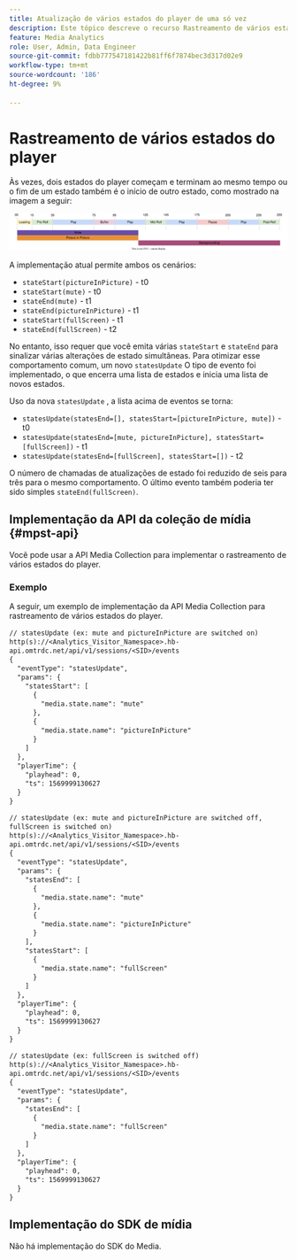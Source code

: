```yaml
---
title: Atualização de vários estados do player de uma só vez
description: Este tópico descreve o recurso Rastreamento de vários estados do player.
feature: Media Analytics
role: User, Admin, Data Engineer
source-git-commit: fdbb777547181422b81ff6f7874bec3d317d02e9
workflow-type: tm+mt
source-wordcount: '186'
ht-degree: 9%

---
```


# Rastreamento de vários estados do player

Às vezes, dois estados do player começam e terminam ao mesmo tempo ou o fim de um estado também é o início de outro estado, como mostrado na imagem a seguir:

![Vários estados do player](assets/multiple-player-states.svg)

A implementação atual permite ambos os cenários:
- `stateStart(pictureInPicture)` - t0
- `stateStart(mute)` - t0
- `stateEnd(mute)` - t1
- `stateEnd(pictureInPicture)` - t1
- `stateStart(fullScreen)` - t1
- `stateEnd(fullScreen)` - t2

No entanto, isso requer que você emita várias `stateStart` e `stateEnd` para sinalizar várias alterações de estado simultâneas. Para otimizar esse comportamento comum, um novo `statesUpdate` O tipo de evento foi implementado, o que encerra uma lista de estados e inicia uma lista de novos estados.

Uso da nova `statesUpdate` , a lista acima de eventos se torna:
- `statesUpdate(statesEnd=[], statesStart=[pictureInPicture, mute])` - t0
- `statesUpdate(statesEnd=[mute, pictureInPicture], statesStart=[fullScreen])` - t1
- `statesUpdate(statesEnd=[fullScreen], statesStart=[])` - t2

O número de chamadas de atualizações de estado foi reduzido de seis para três para o mesmo comportamento. O último evento também poderia ter sido simples `stateEnd(fullScreen)`.

## Implementação da API da coleção de mídia {#mpst-api}

Você pode usar a API Media Collection para implementar o rastreamento de vários estados do player.

### Exemplo

A seguir, um exemplo de implementação da API Media Collection para rastreamento de vários estados do player.

```
// statesUpdate (ex: mute and pictureInPicture are switched on)
http(s)://<Analytics_Visitor_Namespace>.hb-api.omtrdc.net/api/v1/sessions/<SID>/events
{
  "eventType": "statesUpdate",
  "params": {
    "statesStart": [
      {
        "media.state.name": "mute"
      },
      {
        "media.state.name": "pictureInPicture"
      }
    ]
  },
  "playerTime": {
    "playhead": 0,
    "ts": 1569999130627
  }
}
```

```
// statesUpdate (ex: mute and pictureInPicture are switched off, fullScreen is switched on)
http(s)://<Analytics_Visitor_Namespace>.hb-api.omtrdc.net/api/v1/sessions/<SID>/events
{
  "eventType": "statesUpdate",
  "params": {
    "statesEnd": [
      {
        "media.state.name": "mute"
      },
      {
        "media.state.name": "pictureInPicture"
      }
    ],
    "statesStart": [
      {
        "media.state.name": "fullScreen"
      }
    ]
  },
  "playerTime": {
    "playhead": 0,
    "ts": 1569999130627
  }
}
```

```
// statesUpdate (ex: fullScreen is switched off)
http(s)://<Analytics_Visitor_Namespace>.hb-api.omtrdc.net/api/v1/sessions/<SID>/events
{
  "eventType": "statesUpdate",
  "params": {
    "statesEnd": [
      {
        "media.state.name": "fullScreen"
      }
    ]
  },
  "playerTime": {
    "playhead": 0,
    "ts": 1569999130627
  }
}
```

## Implementação do SDK de mídia

Não há implementação do SDK do Media.
